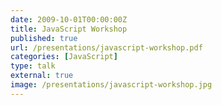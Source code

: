 ```yaml
---
date: 2009-10-01T00:00:00Z
title: JavaScript Workshop
published: true
url: /presentations/javascript-workshop.pdf
categories: [JavaScript]
type: talk
external: true
image: /presentations/javascript-workshop.jpg
---
```

